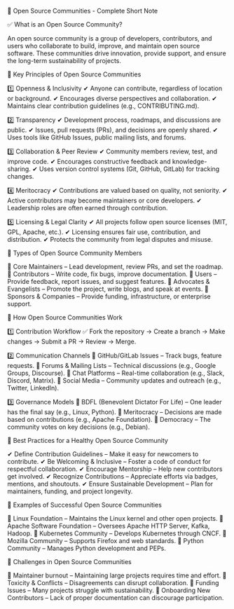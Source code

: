 📌 Open Source Communities - Complete Short Note

✅ What is an Open Source Community?

An open source community is a group of developers, contributors, and users who collaborate to build, improve, and maintain open source software. These communities drive innovation, provide support, and ensure the long-term sustainability of projects.

🔹 Key Principles of Open Source Communities

1️⃣ Openness & Inclusivity
✔ Anyone can contribute, regardless of location or background.
✔ Encourages diverse perspectives and collaboration.
✔ Maintains clear contribution guidelines (e.g., CONTRIBUTING.md).

2️⃣ Transparency
✔ Development process, roadmaps, and discussions are public.
✔ Issues, pull requests (PRs), and decisions are openly shared.
✔ Uses tools like GitHub Issues, public mailing lists, and forums.

3️⃣ Collaboration & Peer Review
✔ Community members review, test, and improve code.
✔ Encourages constructive feedback and knowledge-sharing.
✔ Uses version control systems (Git, GitHub, GitLab) for tracking changes.

4️⃣ Meritocracy
✔ Contributions are valued based on quality, not seniority.
✔ Active contributors may become maintainers or core developers.
✔ Leadership roles are often earned through contribution.

5️⃣ Licensing & Legal Clarity
✔ All projects follow open source licenses (MIT, GPL, Apache, etc.).
✔ Licensing ensures fair use, contribution, and distribution.
✔ Protects the community from legal disputes and misuse.

🔹 Types of Open Source Community Members

🔹 Core Maintainers – Lead development, review PRs, and set the roadmap.
🔹 Contributors – Write code, fix bugs, improve documentation.
🔹 Users – Provide feedback, report issues, and suggest features.
🔹 Advocates & Evangelists – Promote the project, write blogs, and speak at events.
🔹 Sponsors & Companies – Provide funding, infrastructure, or enterprise support.

🔹 How Open Source Communities Work

1️⃣ Contribution Workflow
✅ Fork the repository → Create a branch → Make changes → Submit a PR → Review → Merge.

2️⃣ Communication Channels
🔹 GitHub/GitLab Issues – Track bugs, feature requests.
🔹 Forums & Mailing Lists – Technical discussions (e.g., Google Groups, Discourse).
🔹 Chat Platforms – Real-time collaboration (e.g., Slack, Discord, Matrix).
🔹 Social Media – Community updates and outreach (e.g., Twitter, LinkedIn).

3️⃣ Governance Models
🔹 BDFL (Benevolent Dictator For Life) – One leader has the final say (e.g., Linux, Python).
🔹 Meritocracy – Decisions are made based on contributions (e.g., Apache Foundation).
🔹 Democracy – The community votes on key decisions (e.g., Debian).

🔹 Best Practices for a Healthy Open Source Community

✔ Define Contribution Guidelines – Make it easy for newcomers to contribute.
✔ Be Welcoming & Inclusive – Foster a code of conduct for respectful collaboration.
✔ Encourage Mentorship – Help new contributors get involved.
✔ Recognize Contributions – Appreciate efforts via badges, mentions, and shoutouts.
✔ Ensure Sustainable Development – Plan for maintainers, funding, and project longevity.

🔹 Examples of Successful Open Source Communities

🔹 Linux Foundation – Maintains the Linux kernel and other open projects.
🔹 Apache Software Foundation – Oversees Apache HTTP Server, Kafka, Hadoop.
🔹 Kubernetes Community – Develops Kubernetes through CNCF.
🔹 Mozilla Community – Supports Firefox and web standards.
🔹 Python Community – Manages Python development and PEPs.

🔹 Challenges in Open Source Communities

🔸 Maintainer burnout – Maintaining large projects requires time and effort.
🔸 Toxicity & Conflicts – Disagreements can disrupt collaboration.
🔸 Funding Issues – Many projects struggle with sustainability.
🔸 Onboarding New Contributors – Lack of proper documentation can discourage participation.
